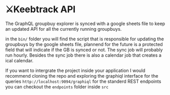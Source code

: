 # ⚔️Keebtrack API

The GraphQL groupbuy explorer is synced with a google sheets file to keep an updated API for all the currently running groupbuys. 

in the `bin/` folder you will find the script that is responsible for updating the groupbuys by the google sheets file, plannend for the future is a protected field that will indicate if the GB is synced or not. The sync job will probably run hourly. Besides the sync job there is also a calendar job that creates a ical calendar. 

If you want to intergrate the project inside your application I would recommend cloning the repo and exploring the graphiql interface for the queries `http://localhost:9094/graphiql` for the standerd REST endpoints you can checkout the `endpoints` folder inside `src` 

